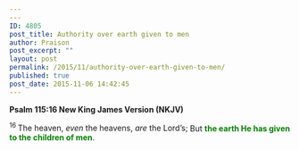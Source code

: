```yaml
---
---
ID: 4805
post_title: Authority over earth given to men
author: Praison
post_excerpt: ""
layout: post
permalink: /2015/11/authority-over-earth-given-to-men/
published: true
post_date: 2015-11-06 14:42:45
---
```

<strong><span class="passage-display-bcv">Psalm 115:16
</span><span class="passage-display-version">New King James Version (NKJV)</span></strong>
<div class="poetry top-1">
<p class="line"><span id="en-NKJV-15847" class="text Ps-115-16"><sup class="versenum">16 </sup>The heaven, <i>even</i> the heavens, <i>are</i> the <span class="small-caps">Lord</span>’s;</span>
<span class="text Ps-115-16">But <span style="color: #008000;"><strong>the earth He has given to the children of men</strong></span>.</span></p>

</div>